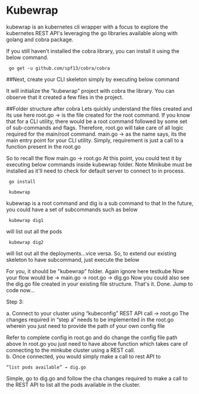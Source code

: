 # Kubewrap

kubewrap is an kubernetes cli wrapper with a focus to explore the kubernetes REST API's leveraging the go libraries available along with golang and cobra package.

If you still haven’t installed the cobra library, you can install it using the below command.
```
 go get -u github.com/spf13/cobra/cobra
 ```
##Next, create your CLI skeleton simply by executing below command


It will initialize the “kubewrap” project with cobra the library. You can observe that it created a few files in the project.

##Folder structure after cobra
Lets quickly understand the files created and its use here
root.go → is the file created for the root command. If you know that for a CLI utility, there would be a root command followed by some set of sub-commands and flags. Therefore, root.go will take care of all logic required for the main/root command.
main.go → as the name says, its the main entry point for your CLI utility. Simply, requirement is just a call to a function present in the root.go

So to recall the flow main.go -> root.go
At this point, you could test it by executing below commands inside kubewrap folder. Note Minikube must be installed as it'll need to check for default server to connect to in process.
```
 go install
 
 kubewrap
```


kubewrap is a root command and dig is a sub command to that
In the future, you could have a set of subcommands such as below
```
 kubewrap dig1
 ```
will list out all the pods
```
 kubewrap dig2
 ```
will list out all the deployments…vice versa.
So, to extend our existing skeleton to have subcommand, just execute the below

For you, it should be "kubewrap” folder. Again ignore here testkube
Now your flow would be → main.go -> root.go → dig.go
Now you could also see the dig.go file created in your existing file structure.
That's it. Done. Jump to code now…

Step 3:

a. Connect to your cluster using “kubeconfig” REST API call → root.go
The changes required in “step a” needs to be implemented in the root.go wherein you just need to provide the path of your own config file 

Refer to complete config in root.go and do change the config file path above
In root.go you just need to have above function which takes care of connecting to the minkube cluster using a REST call.  
b. Once connected, you would simply make a call to rest API to
```
“list pods available” → dig.go
```
Simple, go to dig.go and follow the cha changes required to make a call to the REST API to list all the pods available in the cluster.
